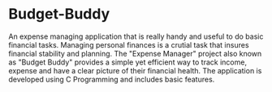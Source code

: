 # Budget-Buddy
An expense managing application that is really handy and useful to do basic financial tasks.
Managing personal finances is a crutial task that insures financial stability and planning. The "Expense Manager" project also known as "Budget Buddy" provides a simple yet efficient way to track income, expense and have a clear picture of their financial health. The application is developed using C Programming and includes basic features.
